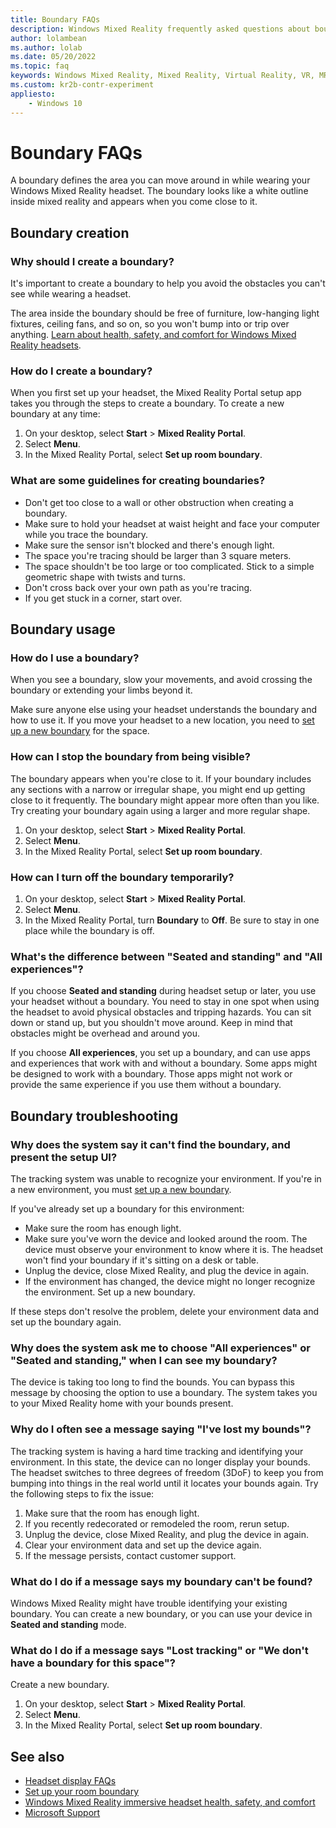 ```yaml
---
title: Boundary FAQs
description: Windows Mixed Reality frequently asked questions about boundaries that go beyond standard consumer support issues.
author: lolambean
ms.author: lolab
ms.date: 05/20/2022
ms.topic: faq
keywords: Windows Mixed Reality, Mixed Reality, Virtual Reality, VR, MR, Troubleshoot, Errors, Help, Support, Boundary
ms.custom: kr2b-contr-experiment
appliesto:
    - Windows 10
---
```


# Boundary FAQs

A boundary defines the area you can move around in while wearing your Windows Mixed Reality headset. The boundary looks like a white outline inside mixed reality and appears when you come close to it. 

## Boundary creation

### Why should I create a boundary?

It's important to create a boundary to help you avoid the obstacles you can't see while wearing a headset.

The area inside the boundary should be free of furniture, low-hanging light fixtures, ceiling fans, and so on, so you won't bump into or trip over anything. [Learn about health, safety, and comfort for Windows Mixed Reality headsets](wmr-health-safety-comfort.md).

### How do I create a boundary?

When you first set up your headset, the Mixed Reality Portal setup app takes you through the steps to create a boundary. To create a new boundary at any time:

1. On your desktop, select **Start** > **Mixed Reality Portal**.
1. Select **Menu**.
1. In the Mixed Reality Portal, select **Set up room boundary**.


### What are some guidelines for creating boundaries?

- Don't get too close to a wall or other obstruction when creating a boundary.
- Make sure to hold your headset at waist height and face your computer while you trace the boundary.
- Make sure the sensor isn't blocked and there's enough light.
- The space you're tracing should be larger than 3 square meters.
- The space shouldn't be too large or too complicated. Stick to a simple geometric shape with twists and turns.
- Don't cross back over your own path as you're tracing.
- If you get stuck in a corner, start over.

## Boundary usage

### How do I use a boundary?

When you see a boundary, slow your movements, and avoid crossing the boundary or extending your limbs beyond it.

Make sure anyone else using your headset understands the boundary and how to use it. If you move your headset to a new location, you need to [set up a new boundary](set-up-windows-mixed-reality.md#set-up-your-room-boundary) for the space.

### How can I stop the boundary from being visible?

The boundary appears when you're close to it. If your boundary includes any sections with a narrow or irregular shape, you might end up getting close to it frequently. The boundary might appear more often than you like. Try creating your boundary again using a larger and more regular shape.

1. On your desktop, select **Start** > **Mixed Reality Portal**.
1. Select **Menu**.
1. In the Mixed Reality Portal, select **Set up room boundary**.

### How can I turn off the boundary temporarily?

1. On your desktop, select **Start** > **Mixed Reality Portal**.
1. Select **Menu**.
1. In the Mixed Reality Portal, turn **Boundary** to **Off**. Be sure to stay in one place while the boundary is off.

### What's the difference between "Seated and standing" and "All experiences"?

If you choose **Seated and standing** during headset setup or later, you use your headset without a boundary. You need to stay in one spot when using the headset to avoid physical obstacles and tripping hazards. You can sit down or stand up, but you shouldn't move around. Keep in mind that obstacles might be overhead and around you.

If you choose **All experiences**, you set up a boundary, and can use apps and experiences that work with and without a boundary. Some apps might be designed to work with a boundary. Those apps might not work or provide the same experience if you use them without a boundary.

## Boundary troubleshooting

### Why does the system say it can't find the boundary, and present the setup UI?

The tracking system was unable to recognize your environment. If you're in a new environment, you must [set up a new boundary](set-up-windows-mixed-reality.md#set-up-your-room-boundary).

If you've already set up a boundary for this environment:

- Make sure the room has enough light.
- Make sure you've worn the device and looked around the room. The device must observe your environment to know where it is. The headset won't find your boundary if it's sitting on a desk or table.
- Unplug the device, close Mixed Reality, and plug the device in again.
- If the environment has changed, the device might no longer recognize the environment. Set up a new boundary.

If these steps don't resolve the problem, delete your environment data and set up the boundary again.

### Why does the system ask me to choose "All experiences" or "Seated and standing," when I can see my boundary?

The device is taking too long to find the bounds. You can bypass this message by choosing the option to use a boundary. The system takes you to your Mixed Reality home with your bounds present.

### Why do I often see a message saying "I've lost my bounds"?

The tracking system is having a hard time tracking and identifying your environment. In this state, the device can no longer display your bounds. The headset switches to three degrees of freedom (3DoF) to keep you from bumping into things in the real world until it locates your bounds again. Try the following steps to fix the issue:

1. Make sure that the room has enough light.
1. If you recently redecorated or remodeled the room, rerun setup.
1. Unplug the device, close Mixed Reality, and plug the device in again.
1. Clear your environment data and set up the device again.
1. If the message persists, contact customer support.

### What do I do if a message says my boundary can't be found?

Windows Mixed Reality might have trouble identifying your existing boundary. You can create a new boundary, or you can use your device in **Seated and standing** mode.

### What do I do if a message says "Lost tracking" or "We don't have a boundary for this space"?

Create a new boundary.

1. On your desktop, select **Start** > **Mixed Reality Portal**.
1. Select **Menu**.
1. In the Mixed Reality Portal, select **Set up room boundary**.

## See also

- [Headset display FAQs](headset-display.md)
- [Set up your room boundary](set-up-windows-mixed-reality.md#set-up-your-room-boundary)
- [Windows Mixed Reality immersive headset health, safety, and comfort](wmr-health-safety-comfort.md)
- [Microsoft Support](https://support.microsoft.com/contactus/)
